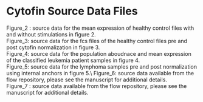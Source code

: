 # Cytofin Source Data Files 
Figure_2 : source data for the mean expression of healthy control files with and without stimulations in figure 2.\
Figure_3: source data for the fcs files of the healthy control files pre and post cytofin normalization in figure 3.\
Figure_4: source data for the population aboudnace and mean expression of the classified leukemia patient samples in figure 4.\
Figure_5: source data for the lymphoma samples pre and post normalization using internal anchors in figure 5.\ 
Figure_6: source data available from the flow repository, please see the manuscript for additional details.\
Figure_7 : source data available from the flow repository, please see the manuscript for additional details.
